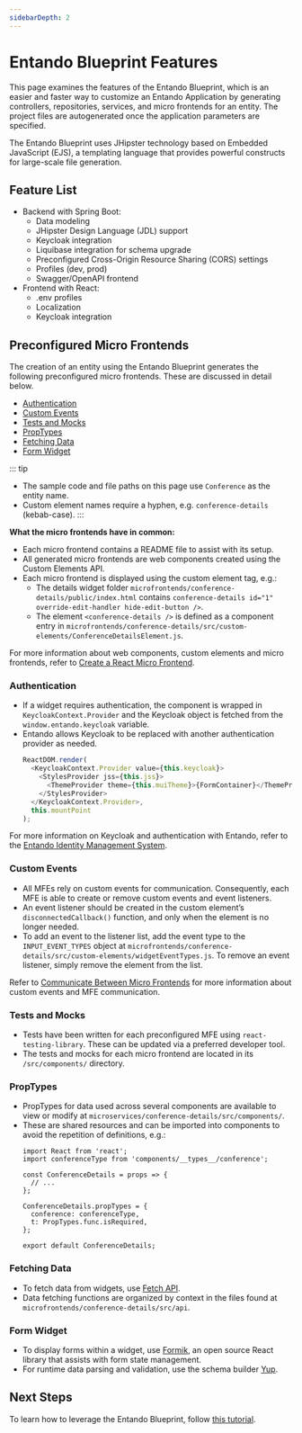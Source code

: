 ```yaml
---
sidebarDepth: 2
---
```

# Entando Blueprint Features

This page examines the features of the Entando Blueprint, which is an easier and faster way to customize an Entando Application by generating controllers, repositories, services, and micro frontends for an entity. The project files are autogenerated once the application parameters are specified. 

The Entando Blueprint uses JHipster technology based on Embedded JavaScript (EJS), a templating language that provides powerful constructs for large-scale file generation. 

## Feature List
* Backend with Spring Boot:
  * Data modeling
  * JHipster Design Language (JDL) support 
  * Keycloak integration 
  * Liquibase integration for schema upgrade
  * Preconfigured Cross-Origin Resource Sharing (CORS) settings
  * Profiles (dev, prod)
  * Swagger/OpenAPI frontend
* Frontend with React:
  * .env profiles
  * Localization
  * Keycloak integration

## Preconfigured Micro Frontends
The creation of an entity using the Entando Blueprint generates the following preconfigured micro frontends. These are discussed in detail below. 
* [Authentication](#authentication)
* [Custom Events](#custom-events)
* [Tests and Mocks](#tests-and-mocks)
* [PropTypes](#proptypes)
* [Fetching Data](#fetching-data)
* [Form Widget](#form-widget)

::: tip 
- The sample code and file paths on this page use `Conference` as the entity name.
- Custom element names require a hyphen, e.g. `conference-details` (kebab-case).
:::


**What the micro frontends have in common:**
* Each micro frontend contains a README file to assist with its setup.
* All generated micro frontends are web components created using the Custom Elements
API.
* Each micro frontend is displayed using the custom element tag, e.g.:
   - The details widget folder `microfrontends/conference-details/public/index.html` contains `conference-details id="1" override-edit-handler hide-edit-button />`. 
   - The element `<conference-details />` is defined as a component entry in `microfrontends/conference-details/src/custom-elements/ConferenceDetailsElement.js`.

For more information about web components, custom elements and micro frontends, refer to [Create a React Micro Frontend](../../tutorials/create/mfe/react.md).

### Authentication

- If a widget requires authentication, the component is wrapped in `KeycloakContext.Provider` and the Keycloak object is fetched from the `window.entando.keycloak` variable. 
- Entando allows Keycloak to be replaced with another authentication provider as needed.
    ``` js
    ReactDOM.render(
      <KeycloakContext.Provider value={this.keycloak}>
        <StylesProvider jss={this.jss}>
          <ThemeProvider theme={this.muiTheme}>{FormContainer}</ThemeProvider>
        </StylesProvider>
      </KeycloakContext.Provider>,
      this.mountPoint
    );
    ```

For more information on Keycloak and authentication with Entando, refer to the [Entando Identity Management System](../consume/identity-management.md#authentication).

### Custom Events

- All MFEs rely on custom events for communication. Consequently, each MFE is able to create or remove custom events and event listeners.  
- An event listener should be created in the custom element’s `disconnectedCallback()` function, and only when the element is no longer needed.
- To add an event to the listener list, add the event type to the `INPUT_EVENT_TYPES` object at
`microfrontends/conference-details/src/custom-elements/widgetEventTypes.js`. To remove an event listener, simply remove the element from the list.

Refer to [Communicate Between Micro Frontends](../../tutorials/create/mfe/communication.md) for more information about custom events and MFE communication.

### Tests and Mocks

- Tests have been written for each preconfigured MFE using `react-testing-library`. These can be updated via a preferred developer tool.
- The tests and mocks for each micro frontend are located in its `/src/components/` directory. 

### PropTypes

- PropTypes for data used across several components are available to view or modify at `microservices/conference-details/src/components/`. 
- These are shared resources and can be imported into components to avoid the repetition of definitions, e.g.:
    ``` shell
    import React from 'react';
    import conferenceType from 'components/__types__/conference';

    const ConferenceDetails = props => {
      // ...
    };

    ConferenceDetails.propTypes = {
      conference: conferenceType,
      t: PropTypes.func.isRequired,
    };

    export default ConferenceDetails;
    ```

### Fetching Data

- To fetch data from widgets, use [Fetch API](https://developer.mozilla.org/en-US/docs/Web/API/Fetch_API). 
- Data fetching functions are organized by context in the files found at `microfrontends/conference-details/src/api`.

### Form Widget

- To display forms within a widget, use [Formik](https://jaredpalmer.com/formik), an open source React library that assists with form state management. 
- For runtime data parsing and validation, use the schema builder [Yup](https://github.com/jquense/yup). 

## Next Steps

To learn how to leverage the Entando Blueprint, follow [this tutorial](../../tutorials/create/ms/generate-microservices-and-micro-frontends.md).